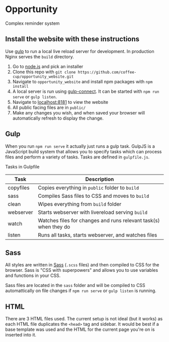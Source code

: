 Opportunity
======

Complex reminder system

## Install the website with these instructions

Use [gulp](http://gulpjs.com/) to run a local live reload server for development. In production Nginx serves the `build` directory.

1. Go to [node.js](https://nodejs.org/en/download/) and pick an installer
2. Clone this repo with `git clone https://github.com/coffee-cup/opportunity_website.git`
3. Navigate to `opportunity_website` and install npm packages with `npm install`
4. A local server is run using [gulp-connect](https://www.npmjs.com/package/gulp-connect). It can be started with `npm run serve` or `gulp listen`.
5. Navigate to [localhost:8181](http://localhost:8181) to view the website
6. All public facing files are in `public/`
7. Make any changes you wish, and when saved your browser will automatically refresh to display the change.


## Gulp

When you run `npm run serve` it actually just runs a gulp task. GulpJS is a JavaScript build system that allows you to specify tasks which can process files and perform a variety of tasks. Tasks are defined in `gulpfile.js`.

Tasks in Gulpfile

| Task      | Description                                                      |
| ---       | ---                                                              |
| copyfiles | Copies everything in `public` folder to `build`                  |
| sass      | Compiles Sass files to CSS and moves to `build`                  |
| clean     | Wipes everything from `build` folder                             |
| webserver | Starts webserver with livereload serving `build`                 |
| watch     | Watches files for changes and runs relevant task(s) when they do |
| listen    | Runs all tasks, starts webserver, and watches files              |

## Sass

All styles are written in [Sass](http://sass-lang.com/) (`.scss` files) and then compiled to CSS for the browser. Sass is "CSS with superpowers" and allows you to use variables and functions in your CSS.

Sass files are located in the `sass` folder and will be compiled to CSS automattically on file changes if `npm run serve` or `gulp listen` is running.

## HTML

There are 3 HTML files used. The current setup is not ideal (but it works) as each HTML file duplicates the `<head>` tag and sidebar. It would be best if a base template was used and the HTML for the current page you're on is inserted into it.

